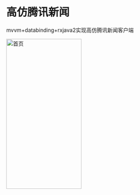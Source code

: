# 高仿腾讯新闻
mvvm+databinding+rxjava2实现高仿腾讯新闻客户端

<img src="https://raw.githubusercontent.com/dingshuangdian/hodgepodge/master/img/gif1.gif" width="200px" height="400px" alt="首页">



